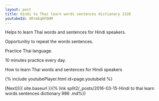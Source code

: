 ```yaml
---
layout: post
title: Hindi to Thai learn words sentences dictionary 1326 
youtubeId: 4RrmEqHFQHM
---
```

 
 
Helps to learn Thai words and sentences for Hindi speakers.

Opportunitiy to repeat the words sentences. 

Practice Thai language. 
 
10 minutes practice every day. 
 
How to learn Thai words and sentences for Hindi speakers 
 
{% include youtubePlayer.html id=page.youtubeId %}
 
 
[Next]({{ site.baseurl }}{% link  split2/_posts/2016-03-15-Hindi to thai learn words sentences dictionary 986 .md%})
 
